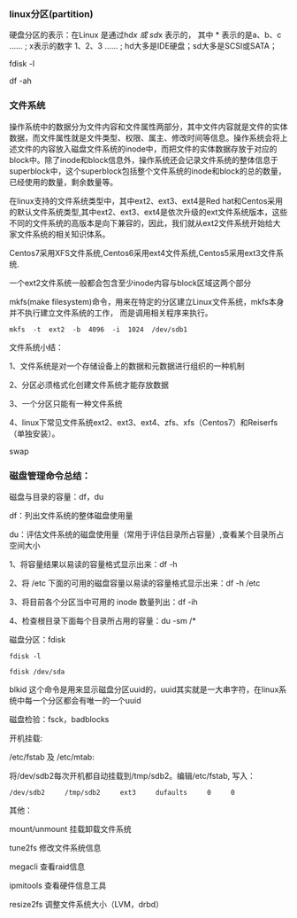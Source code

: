 ### linux分区(partition)

硬盘分区的表示：在Linux 是通过hd*x 或 sd*x 表示的，
其中 * 表示的是a、b、c …… ;
x表示的数字 1、2、3 …… ;
hd大多是IDE硬盘；sd大多是SCSI或SATA；

fdisk -l

df -ah

### 文件系统

操作系统中的数据分为文件内容和文件属性两部分，其中文件内容就是文件的实体数据，而文件属性就是文件类型、权限、属主、修改时间等信息。操作系统会将上述文件的内容放入磁盘文件系统的inode中，而把文件的实体数据存放于对应的block中。除了inode和block信息外，操作系统还会记录文件系统的整体信息于superblock中，这个superblock包括整个文件系统的inode和block的总的数量，已经使用的数量，剩余数量等。

在linux支持的文件系统类型中，其中ext2、ext3、ext4是Red hat和Centos采用的默认文件系统类型,其中ext2、ext3、ext4是依次升级的ext文件系统版本，这些不同的文件系统的高版本是向下兼容的，因此，我们就从ext2文件系统开始给大家文件系统的相关知识体系。

Centos7采用XFS文件系统,Centos6采用ext4文件系统,Centos5采用ext3文件系统.

一个ext2文件系统一般都会包含至少inode内容与block区域这两个部分

mkfs(make filesystem)命令，用来在特定的分区建立Linux文件系统，mkfs本身并不执行建立文件系统的工作，
而是调用相关程序来执行。

`mkfs  -t  ext2  -b  4096  -i  1024  /dev/sdb1`

文件系统小结：

1、文件系统是对一个存储设备上的数据和元数据进行组织的一种机制

2、分区必须格式化创建文件系统才能存放数据

3、一个分区只能有一种文件系统

4、linux下常见文件系统ext2、ext3、ext4、zfs、xfs（Centos7）和Reiserfs（单独安装）。


swap


### 磁盘管理命令总结：

磁盘与目录的容量：df，du

df：列出文件系统的整体磁盘使用量

du：评估文件系统的磁盘使用量（常用于评估目录所占容量）,查看某个目录所占空间大小

1、将容量结果以易读的容量格式显示出来：df  -h

2、将 /etc 下面的可用的磁盘容量以易读的容量格式显示出来：df  -h  /etc

3、将目前各个分区当中可用的 inode 数量列出：df  -ih

4、检查根目录下面每个目录所占用的容量：du  -sm  /*

磁盘分区：fdisk

`fdisk -l`

`fdisk /dev/sda`


blkid 这个命令是用来显示磁盘分区uuid的，uuid其实就是一大串字符，在linux系统中每一个分区都会有唯一的一个uuid


磁盘检验：fsck，badblocks

开机挂载:

/etc/fstab 及 /etc/mtab:

将/dev/sdb2每次开机都自动挂载到/tmp/sdb2。编辑/etc/fstab, 写入：

`/dev/sdb2     /tmp/sdb2     ext3     dufaults     0     0`

其他：

mount/unmount 挂载卸载文件系统

tune2fs 修改文件系统信息

megacli 查看raid信息

ipmitools 查看硬件信息工具

resize2fs 调整文件系统大小（LVM，drbd）
